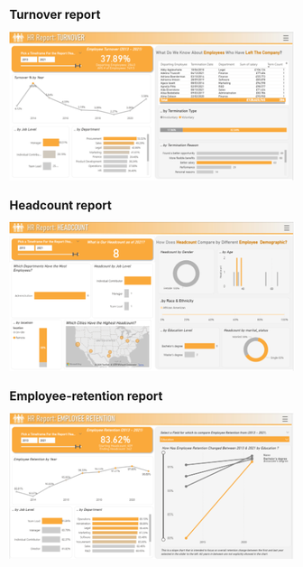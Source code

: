 ## Turnover report
![Dashboard Screenshot](Turnover.png)








## Headcount report
![Dashboard Screenshot](Headcount.PNG)







## Employee-retention report
![Dashboard Screenshot](Employee-retention.PNG)

